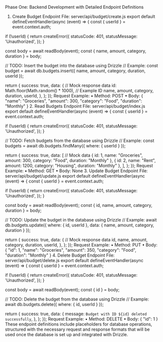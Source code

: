 Phase One: Backend Development with Detailed Endpoint Definitions
1. Create Budget Endpoint
File: ⁠server/api/budget/create.js
export default defineEventHandler(async (event) => {
  const { userId } = event.context.auth;

  if (!userId) {
    return createError({
      statusCode: 401,
      statusMessage: 'Unauthorized',
    });
  }

  const body = await readBody(event);
  const { name, amount, category, duration } = body;

  // TODO: Insert the budget into the database using Drizzle
  // Example: const budget = await db.budgets.insert({ name, amount, category, duration, userId });

  return {
    success: true,
    data: {
      // Mock response data
      id: Math.floor(Math.random() * 1000), // Example ID
      name,
      amount,
      category,
      duration,
      userId,
    },
  };
});
Request Example:
	•	Method: ⁠POST
	•	Body:
{
  "name": "Groceries",
  "amount": 300,
  "category": "Food",
  "duration": "Monthly"
}
2. Read Budgets Endpoint
File: ⁠server/api/budget/index.js
export default defineEventHandler(async (event) => {
  const { userId } = event.context.auth;

  if (!userId) {
    return createError({
      statusCode: 401,
      statusMessage: 'Unauthorized',
    });
  }

  // TODO: Fetch budgets from the database using Drizzle
  // Example: const budgets = await db.budgets.findMany({ where: { userId } });

  return {
    success: true,
    data: [
      // Mock data
      { id: 1, name: "Groceries", amount: 300, category: "Food", duration: "Monthly" },
      { id: 2, name: "Rent", amount: 1200, category: "Housing", duration: "Monthly" },
    ],
  };
});
Request Example:
	•	Method: ⁠GET
	•	Body: None
3. Update Budget Endpoint
File: ⁠server/api/budget/update.js
export default defineEventHandler(async (event) => {
  const { userId } = event.context.auth;

  if (!userId) {
    return createError({
      statusCode: 401,
      statusMessage: 'Unauthorized',
    });
  }

  const body = await readBody(event);
  const { id, name, amount, category, duration } = body;

  // TODO: Update the budget in the database using Drizzle
  // Example: await db.budgets.update({ where: { id, userId }, data: { name, amount, category, duration } });

  return {
    success: true,
    data: {
      // Mock response data
      id,
      name,
      amount,
      category,
      duration,
      userId,
    },
  };
});
Request Example:
	•	Method: ⁠PUT
	•	Body:
{
  "id": 1,
  "name": "Groceries",
  "amount": 350,
  "category": "Food",
  "duration": "Monthly"
}
4. Delete Budget Endpoint
File: ⁠server/api/budget/delete.js
export default defineEventHandler(async (event) => {
  const { userId } = event.context.auth;

  if (!userId) {
    return createError({
      statusCode: 401,
      statusMessage: 'Unauthorized',
    });
  }

  const body = await readBody(event);
  const { id } = body;

  // TODO: Delete the budget from the database using Drizzle
  // Example: await db.budgets.delete({ where: { id, userId } });

  return {
    success: true,
    data: {
      message: `Budget with ID ${id} deleted successfully`,
    },
  };
});
Request Example:
	•	Method: ⁠DELETE
	•	Body:
{
  "id": 1
}
These endpoint definitions include placeholders for database operations, structured with the necessary request and response formats that will be used once the database is set up and integrated with Drizzle.